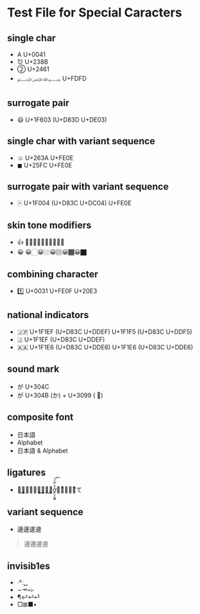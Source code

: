 Test File for Special Caracters
================================

## single char
- A U+0041
- ⎋ U+238B
- ② U+2461
- ﷽ U+FDFD

## surrogate pair
- 😃 U+1F603 (U+D83D U+DE03)

## single char with variant sequence
- ☺︎ U+263A  U+FE0E
- ◼︎ U+25FC  U+FE0E

## surrogate pair with variant sequence
- 🀄︎ U+1F004 (U+D83C U+DC04)  U+FE0E

## skin tone modifiers
- 👍 👍🏻👍🏼👍🏽👍🏾👍🏿
- 😀 😀🏻😀🏼😀🏽😀🏾😀🏿

## combining character
- 1️⃣ U+0031  U+FE0F  U+20E3

## national indicators
- 🇯🇵 U+1F1EF (U+D83C U+DDEF)  U+1F1F5 (U+D83C U+DDF5)
- 🇯 U+1F1EF (U+D83C U+DDEF)
- 🇦🇦 U+1F1E6 (U+D83C U+DDE6)  U+1F1E6 (U+D83C U+DDE6)

## sound mark
- が U+304C
- が U+304B (か) + U+3099 ( ゙)

## composite font
- 日本語
- Alphabet
- 日本語 & Alphabet

## ligatures
- た͜͜͏̘̣͔͙͎͎̘̜̫̗͍͚͓͜͜͏̘̣͔͙͎͎す͜͜͏̘̣͔͙͎͎ơ̟̤̖̗͖͇̍͋̀͆̓́͞͡け̜ͪ̅̍̅͂͊て

## variant sequence
- 邊邊󠄀邊󠄁邊󠄂
> 邊邊󠄀邊󠄁邊󠄂

## invisib1es
- ·°ː␣
- ¬⇥‣▹
- ¶↩↵⏎
- □⊠■•
